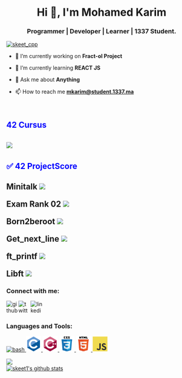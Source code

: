<!--### Hi there, I'm Mohamed KARIM 
<img src="https://komarev.com/ghpvc/?username=skeet1&color=blueviolet" alt="skeet1">

<a style="color: #1C9CEA;" href="https://twitter.com/skeet_cpp">
  <img align="left" alt="skeet1's Twitter" width="22px" src="https://cdn.jsdelivr.net/npm/simple-icons@v3/icons/twitter.svg" />
</a>
<a href="https://linkedin.com/in/mrmohamedkarim/">
  <img align="left" alt="skeet1's Linkdein" width="22px" src="https://cdn.jsdelivr.net/npm/simple-icons@v3/icons/linkedin.svg" />
</a>
<a href="https://github.com/skeet1">
  <img align="left" alt="skeet1's Github" width="22px" src="https://cdn.jsdelivr.net/npm/simple-icons@v3/icons/github.svg" />
</a>
<br>
- 👋 Hi, I’m @skeet1 <br>
- 👀 I’m interested in Web Development <br>
- 🌱 I’m currently learning ... <br>
- 💞️ I’m looking to collaborate on ... <br>
- 📫 How to reach me ... <br>


skeet1/skeet1 is a ✨ special ✨ repository because its `README.md` (this file) appears on your GitHub profile.
You can click the Preview link to take a look at your changes.
--->
<h1 align="center">Hi 👋, I'm Mohamed Karim</h1>
<h3 align="center">Programmer | Developer | Learner | 1337 Student.</h3>



<p align="left"> <a href="https://twitter.com/skeet_cpp" target="blank"><img src="https://img.shields.io/twitter/follow/skeet_cpp?logo=twitter&style=for-the-badge" alt="skeet_cpp" /></a> </p>

- 🔭 I’m currently working on **Fract-ol Project**

- 🌱 I’m currently learning **REACT JS**

- 💬 Ask me about **Anything**

- 📫 How to reach me **mkarim@student.1337.ma**
<br>
<h2 style="color: blue" > 42 Cursus <h2>
<img src="https://badge42.vercel.app/api/v2/cl1m14me3023709josybyutgw/stats?cursusId=21&coalitionId=76" />
<br>
  
<h2 style="color: blue"> ✅ 42 ProjectScore <h2>

Minitalk <img src="https://badge42.vercel.app/api/v2/cl1m14me3023709josybyutgw/project/2485812" >
  <br>
  
Exam Rank 02 <img src="https://badge42.vercel.app/api/v2/cl1m14me3023709josybyutgw/project/2447167">
  <br>
  
Born2beroot <img src="https://badge42.vercel.app/api/v2/cl1m14me3023709josybyutgw/project/2432845">
  <br>
  
Get_next_line <img src="https://badge42.vercel.app/api/v2/cl1m14me3023709josybyutgw/project/2406277">
  <br>
  
ft_printf <img src="https://badge42.vercel.app/api/v2/cl1m14me3023709josybyutgw/project/2406491">
  <br>
  
Libft <img src="https://badge42.vercel.app/api/v2/cl1m14me3023709josybyutgw/project/2395198">
  <br>
  
  <!--
  <img src="https://1337-readme.vercel.app/api/profile?cursus=42cursus&white=true&login=mkarim" />
<br> -->
  

  
<h3>Connect with me:</h3>

<a href="https://github.com/skeet1" target="_blank">
  <img align="left" alt="github" height="32" width="32" src="https://cdn.jsdelivr.net/npm/simple-icons@v6/icons/github.svg" />
</a>


<a href="https://twitter.com/skeet_cpp" target="_blank">
  <img align="left" alt="twitter" height="32" width="32" src="https://cdn.jsdelivr.net/npm/simple-icons@v6/icons/twitter.svg" />
</a>

<a href="https://linkedin.com/in/mrmohamedkarim" target="_blank">
  <img align="left" alt="linkedin" height="32" width="32" src="https://cdn.jsdelivr.net/npm/simple-icons@v6/icons/linkedin.svg" />
</a>


<br>
  
  
<br/>
<h3 align="left">Languages and Tools:</h3>
<p align="left"> <a href="https://www.gnu.org/software/bash/" target="_blank"> <img src="https://www.vectorlogo.zone/logos/gnu_bash/gnu_bash-icon.svg" alt="bash" width="40" height="40"/> </a> <a href="https://www.cprogramming.com/" target="_blank"> <img src="https://raw.githubusercontent.com/devicons/devicon/master/icons/c/c-original.svg" alt="c" width="40" height="40"/> </a> <a href="https://www.w3schools.com/cpp/" target="_blank"> <img src="https://raw.githubusercontent.com/devicons/devicon/master/icons/cplusplus/cplusplus-original.svg" alt="cplusplus" width="40" height="40"/> </a> <a href="https://www.w3schools.com/css/" target="_blank"> <img src="https://raw.githubusercontent.com/devicons/devicon/master/icons/css3/css3-original-wordmark.svg" alt="css3" width="40" height="40"/> </a> <a href="https://www.w3.org/html/" target="_blank"> <img src="https://raw.githubusercontent.com/devicons/devicon/master/icons/html5/html5-original-wordmark.svg" alt="html5" width="40" height="40"/> </a> <a href="https://developer.mozilla.org/en-US/docs/Web/JavaScript" target="_blank"> <img src="https://raw.githubusercontent.com/devicons/devicon/master/icons/javascript/javascript-original.svg" alt="javascript" width="40" height="40"/> </a> </p>

  
<a href="https://github.com/skeet1">
  <img align="center" src="https://github-readme-stats.vercel.app/api/top-langs/?username=skeet1&theme=gruvbox" />
</a>
<br>
<a href="https://github.com/skeet1">
 <img align="center" src="https://github-readme-stats.vercel.app/api?username=skeet1&show_icons=true&theme=gruvbox&line_height=40" alt="skeet1's github stats"/>
</a>

